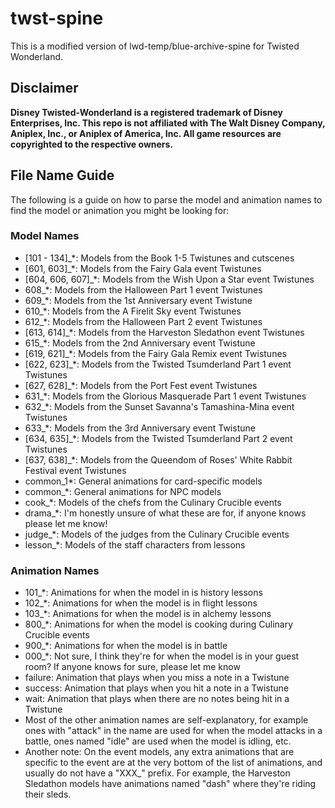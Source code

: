 # twst-spine

This is a modified version of lwd-temp/blue-archive-spine for Twisted Wonderland.

## Disclaimer

**Disney Twisted-Wonderland is a registered trademark of Disney Enterprises, Inc. This repo is not affiliated with The Walt Disney Company, Aniplex, Inc., or Aniplex of America, Inc. All game resources are copyrighted to the respective owners.**

## File Name Guide

The following is a guide on how to parse the model and animation names to find the model or animation you might be looking for:

### Model Names

-  [101 - 134]\_\*: Models from the Book 1-5 Twistunes and cutscenes
-  [601, 603]\_\*: Models from the Fairy Gala event Twistunes
-  [604, 606, 607]\_\*: Models from the Wish Upon a Star event Twistunes
-  608\_\*: Models from the Halloween Part 1 event Twistunes
-  609\_\*: Models from the 1st Anniversary event Twistune
-  610\_\*: Models from the A Firelit Sky event Twistunes
-  612\_\*: Models from the Halloween Part 2 event Twistunes
-  [613, 614]\_\*: Models from the Harveston Sledathon event Twistunes
-  615\_\*: Models from the 2nd Anniversary event Twistune
-  [619, 621]\_\*: Models from the Fairy Gala Remix event Twistunes
-  [622, 623]\_\*: Models from the Twisted Tsumderland Part 1 event Twistunes
-  [627, 628]\_\*: Models from the Port Fest event Twistunes
-  631\_\*: Models from the Glorious Masquerade Part 1 event Twistunes
-  632\_\*: Models from the Sunset Savanna's Tamashina-Mina event Twistunes
-  633\_\*: Models from the 3rd Anniversary event Twistune
-  [634, 635]\_\*: Models from the Twisted Tsumderland Part 2 event Twistunes
-  [637, 638]\_\*: Models from the Queendom of Roses' White Rabbit Festival event Twistunes
-  common_1\*: General animations for card-specific models
-  common\_\*: General animations for NPC models
-  cook\_\*: Models of the chefs from the Culinary Crucible events
-  drama\_\*: I'm honestly unsure of what these are for, if anyone knows please let me know!
-  judge\_\*: Models of the judges from the Culinary Crucible events
-  lesson\_\*: Models of the staff characters from lessons

### Animation Names

-  101\_\*: Animations for when the model in is history lessons
-  102\_\*: Animations for when the model is in flight lessons
-  103\_\*: Animations for when the model is in alchemy lessons
-  800\_\*: Animations for when the model is cooking during Culinary Crucible events
-  900\_\*: Animations for when the model is in battle
-  000\_\*: Not sure, I think they're for when the model is in your guest room? If anyone knows for sure, please let me know
-  failure: Animation that plays when you miss a note in a Twistune
-  success: Animation that plays when you hit a note in a Twistune
-  wait: Animation that plays when there are no notes being hit in a Twistune
-  Most of the other animation names are self-explanatory, for example ones with "attack" in the name are used for when the model attacks in a battle, ones named "idle" are used when the model is idling, etc.
-  Another note: On the event models, any extra animations that are specific to the event are at the very bottom of the list of animations, and usually do not have a "XXX\_" prefix. For example, the Harveston Sledathon models have animations named "dash" where they're riding their sleds.
